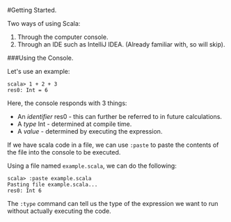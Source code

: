 #Getting Started.

Two ways of using Scala:

1) Through the computer console.
2) Through an IDE such as IntelliJ IDEA. (Already familiar with, so will skip).

###Using the Console.

Let's use an example:

```
scala> 1 + 2 + 3
res0: Int = 6
```

Here, the console responds with 3 things:

* An *identifier* res0 - this can further be referred to in future calculations.
* A *type* Int - determined at compile time.
* A *value* - determined by executing the expression.

If we have scala code in a file, we can use
`:paste`
to paste the contents of the file into the console to be executed.

Using a file named 
`example.scala`, we can do the following:

```
scala> :paste example.scala
Pasting file example.scala...
res0: Int 6
```

The `:type` command can tell us the type of the expression we want to run without actually executing the code.

